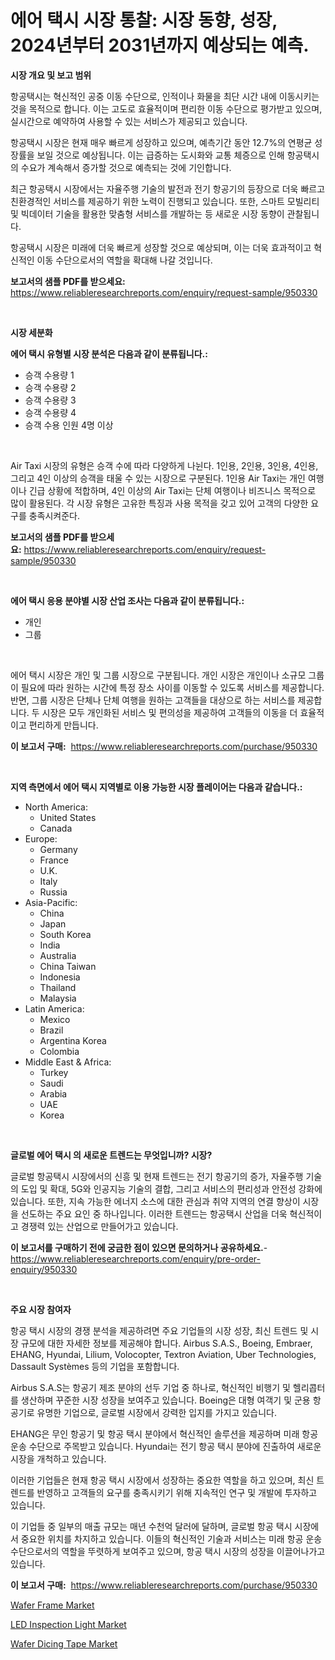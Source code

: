 <p><h1>에어 택시 시장 통찰: 시장 동향, 성장, 2024년부터 2031년까지 예상되는 예측.</h1></p><p><strong>시장 개요 및 보고 범위</strong></p>
<p><p>항공택시는 혁신적인 공중 이동 수단으로, 인적이나 화물을 최단 시간 내에 이동시키는 것을 목적으로 합니다. 이는 고도로 효율적이며 편리한 이동 수단으로 평가받고 있으며, 실시간으로 예약하여 사용할 수 있는 서비스가 제공되고 있습니다.</p><p>항공택시 시장은 현재 매우 빠르게 성장하고 있으며, 예측기간 동안 12.7%의 연평균 성장률을 보일 것으로 예상됩니다. 이는 급증하는 도시화와 교통 체증으로 인해 항공택시의 수요가 계속해서 증가할 것으로 예측되는 것에 기인합니다.</p><p>최근 항공택시 시장에서는 자율주행 기술의 발전과 전기 항공기의 등장으로 더욱 빠르고 친환경적인 서비스를 제공하기 위한 노력이 진행되고 있습니다. 또한, 스마트 모빌리티 및 빅데이터 기술을 활용한 맞춤형 서비스를 개발하는 등 새로운 시장 동향이 관찰됩니다.</p><p>항공택시 시장은 미래에 더욱 빠르게 성장할 것으로 예상되며, 이는 더욱 효과적이고 혁신적인 이동 수단으로서의 역할을 확대해 나갈 것입니다.</p></p>
<p><strong>보고서의 샘플 PDF를 받으세요:</strong> <a href="https://www.reliableresearchreports.com/enquiry/request-sample/950330">https://www.reliableresearchreports.com/enquiry/request-sample/950330</a></p>
<p>&nbsp;</p>
<p><strong>시장 세분화</strong></p>
<p><strong>에어 택시 유형별 시장 분석은 다음과 같이 분류됩니다.:</strong></p>
<p><ul><li>승객 수용량 1</li><li>승객 수용량 2</li><li>승객 수용량 3</li><li>승객 수용량 4</li><li>승객 수용 인원 4명 이상</li></ul></p>
<p>&nbsp;</p>
<p><p>Air Taxi 시장의 유형은 승객 수에 따라 다양하게 나뉜다. 1인용, 2인용, 3인용, 4인용, 그리고 4인 이상의 승객을 태울 수 있는 시장으로 구분된다. 1인용 Air Taxi는 개인 여행이나 긴급 상황에 적합하며, 4인 이상의 Air Taxi는 단체 여행이나 비즈니스 목적으로 많이 활용된다. 각 시장 유형은 고유한 특징과 사용 목적을 갖고 있어 고객의 다양한 요구를 충족시켜준다.</p></p>
<p><strong>보고서의 샘플 PDF를 받으세요:</strong>&nbsp;<a href="https://www.reliableresearchreports.com/enquiry/request-sample/950330">https://www.reliableresearchreports.com/enquiry/request-sample/950330</a></p>
<p>&nbsp;</p>
<p><strong> 에어 택시 응용 분야별 시장 산업 조사는 다음과 같이 분류됩니다.:</strong></p>
<p><ul><li>개인</li><li>그룹</li></ul></p>
<p>&nbsp;</p>
<p><p>에어 택시 시장은 개인 및 그룹 시장으로 구분됩니다. 개인 시장은 개인이나 소규모 그룹이 필요에 따라 원하는 시간에 특정 장소 사이를 이동할 수 있도록 서비스를 제공합니다. 반면, 그룹 시장은 단체나 단체 여행을 원하는 고객들을 대상으로 하는 서비스를 제공합니다. 두 시장은 모두 개인화된 서비스 및 편의성을 제공하여 고객들의 이동을 더 효율적이고 편리하게 만듭니다.</p></p>
<p><strong>이 보고서 구매:</strong>&nbsp; <a href="https://www.reliableresearchreports.com/purchase/950330">https://www.reliableresearchreports.com/purchase/950330</a></p>
<p>&nbsp;</p>
<p><strong>지역 측면에서 에어 택시 지역별로 이용 가능한 시장 플레이어는 다음과 같습니다.:</strong></p>
<p><ul>
    <li>
        North America:
        <ul>
            <li>United States</li>
            <li>Canada</li>
        </ul>
    </li>
    <li>
        Europe:
        <ul>
            <li>Germany</li>
            <li>France</li>
            <li>U.K.</li>
            <li>Italy</li>
            <li>Russia</li>
        </ul>
    </li>
    <li>
        Asia-Pacific:
        <ul>
            <li>China</li>
            <li>Japan</li>
            <li>South Korea</li>
            <li>India</li>
            <li>Australia</li>
            <li>China Taiwan</li>
            <li>Indonesia</li>
            <li>Thailand</li>
            <li>Malaysia</li>
        </ul>
    </li>
    <li>
        Latin America:
        <ul>
            <li>Mexico</li>
            <li>Brazil</li>
            <li>Argentina Korea</li>
            <li>Colombia</li>
        </ul>
    </li>
    <li>
        Middle East & Africa:
        <ul>
            <li>Turkey</li>
            <li>Saudi</li>
            <li>Arabia</li>
            <li>UAE</li>
            <li>Korea</li>
        </ul>
    </li>
    </ul></p>
<p>&nbsp;</p>
<p><strong>글로벌 에어 택시 의 새로운 트렌드는 무엇입니까? 시장?</strong></p>
<p><p>글로벌 항공택시 시장에서의 신흥 및 현재 트렌드는 전기 항공기의 증가, 자율주행 기술의 도입 및 확대, 5G와 인공지능 기술의 결합, 그리고 서비스의 편리성과 안전성 강화에 있습니다. 또한, 지속 가능한 에너지 소스에 대한 관심과 취약 지역의 연결 향상이 시장을 선도하는 주요 요인 중 하나입니다. 이러한 트렌드는 항공택시 산업을 더욱 혁신적이고 경쟁력 있는 산업으로 만들어가고 있습니다.</p></p>
<p><strong>이 보고서를 구매하기 전에 궁금한 점이 있으면 문의하거나 공유하세요.</strong>- <a href="https://www.reliableresearchreports.com/enquiry/pre-order-enquiry/950330">https://www.reliableresearchreports.com/enquiry/pre-order-enquiry/950330</a></p>
<p>&nbsp;</p>
<p><strong>주요 시장 참여자</strong></p>
<p><p>항공 택시 시장의 경쟁 분석을 제공하려면 주요 기업들의 시장 성장, 최신 트렌드 및 시장 규모에 대한 자세한 정보를 제공해야 합니다. Airbus S.A.S., Boeing, Embraer, EHANG, Hyundai, Lilium, Volocopter, Textron Aviation, Uber Technologies, Dassault Systèmes 등의 기업을 포함합니다.</p><p>Airbus S.A.S는 항공기 제조 분야의 선두 기업 중 하나로, 혁신적인 비행기 및 헬리콥터를 생산하며 꾸준한 시장 성장을 보여주고 있습니다. Boeing은 대형 여객기 및 군용 항공기로 유명한 기업으로, 글로벌 시장에서 강력한 입지를 가지고 있습니다.</p><p>EHANG은 무인 항공기 및 항공 택시 분야에서 혁신적인 솔루션을 제공하며 미래 항공 운송 수단으로 주목받고 있습니다. Hyundai는 전기 항공 택시 분야에 진출하여 새로운 시장을 개척하고 있습니다.</p><p>이러한 기업들은 현재 항공 택시 시장에서 성장하는 중요한 역할을 하고 있으며, 최신 트렌드를 반영하고 고객들의 요구를 충족시키기 위해 지속적인 연구 및 개발에 투자하고 있습니다.</p><p>이 기업들 중 일부의 매출 규모는 매년 수천억 달러에 달하며, 글로벌 항공 택시 시장에서 중요한 위치를 차지하고 있습니다. 이들의 혁신적인 기술과 서비스는 미래 항공 운송 수단으로서의 역할을 뚜렷하게 보여주고 있으며, 항공 택시 시장의 성장을 이끌어나가고 있습니다.</p></p>
<p><strong>이 보고서 구매:</strong>&nbsp;&nbsp;<a href="https://www.reliableresearchreports.com/purchase/950330">https://www.reliableresearchreports.com/purchase/950330</a></p>
<p><p><a href="https://github.com/prosalinda88/Market-Research-Report-List-3/blob/main/wafer-frame-market.md">Wafer Frame Market</a></p><p><a href="https://github.com/NorbertYates/Market-Research-Report-List-4/blob/main/led-inspection-light-market.md">LED Inspection Light Market</a></p><p><a href="https://github.com/globismark/Market-Research-Report-List-2/blob/main/wafer-dicing-tape-market.md">Wafer Dicing Tape Market</a></p></p>
